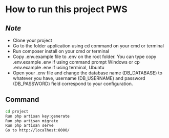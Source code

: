 # How to run this project PWS

## _Note_

- Clone your project
- Go to the folder application using cd command on your cmd or terminal
- Run composer install on your cmd or terminal
- Copy .env.example file to .env on the root folder. You can type copy .env.example .env if using command prompt Windows or cp .env.example .env if using terminal, Ubuntu
- Open your .env file and change the database name (DB_DATABASE) to whatever you have, username (DB_USERNAME) and password (DB_PASSWORD) field correspond to your configuration.

## Command

```sh
cd project
Run php artisan key:generate
Run php artisan migrate
Run php artisan serve
Go to http://localhost:8000/
```

